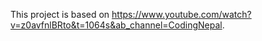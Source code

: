 This project is based on https://www.youtube.com/watch?v=z0avfnlBRto&t=1064s&ab_channel=CodingNepal.
